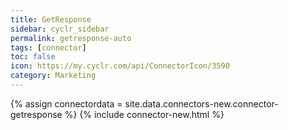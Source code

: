 ```yaml
---
title: GetResponse
sidebar: cyclr_sidebar
permalink: getresponse-auto
tags: [connector]
toc: false
icon: https://my.cyclr.com/api/ConnectorIcon/3590
category: Marketing
---
```

{% assign connectordata = site.data.connectors-new.connector-getresponse %}
{% include connector-new.html %}	